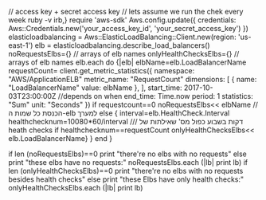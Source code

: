 // access key + secret access key
// lets assume we run the chek every week
ruby -v
irb,}
require 'aws-sdk'
Aws.config.update({
   credentials: Aws::Credentials.new('your_access_key_id', 'your_secret_access_key')
})
elasticloadbalancing = Aws::ElasticLoadBalancing::Client.new(region: 'us-east-1')
elb = elasticloadbalancing.describe_load_balancers()
noRequestsElbs={} // arrays of elb names
onlyHealthChecksElbs={} // arrays of elb names
elb.each do 
{|elb|
elbName=elb.LoadBalancerName
requestCount= client.get_metric_statistics({
  namespace: "AWS/ApplicationELB"
  metric_name: "RequestCount"
  dimensions: [
    {
      name: "LoadBalancerName"
      value: elbName
    },
  ],
  start_time: 2017-10-03T23:00:00Z //depends on when
  end_time: Time.now
  period: 1
  statistics: "Sum"
  unit: "Seconds"
})
if requestcount==0
     noRequestsElbs<< elbName // הכנסת כל שמות ה-elb למערך
else
{
    interval=elb.HealthCheck.Interval
    healthchecknum=10080*60/interval  /// דקות בשבוע כפול מס' שאילתות של heath checks
     if healthchecknum==requestCount
      onlyHealthChecksElbs<< elb.LoadBalancerName}
 }
 end
      }
      
if  len (noRequestsElbs)==0 
    print "there're no elbs with no requests"
else
    print "these elbs have no requests:"
    noRequestsElbs.each (|lb| print lb)
 if  len (onlyHealthChecksElbs)==0
    print "there're no elbs with no requests besides health checks"
else
    print "these Elbs have only health checks:"
    onlyHealthChecksElbs.each (|lb| print lb)
